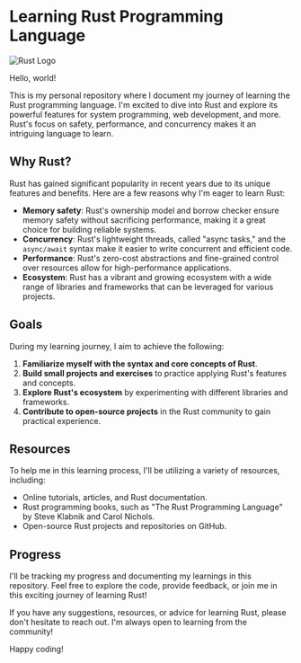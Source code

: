 # Learning Rust Programming Language

![Rust Logo](https://www.rust-lang.org/static/images/rust-social-wide.jpg)

Hello, world!

This is my personal repository where I document my journey of learning the Rust programming language. I'm excited to dive into Rust and explore its powerful features for system programming, web development, and more. Rust's focus on safety, performance, and concurrency makes it an intriguing language to learn.

## Why Rust?

Rust has gained significant popularity in recent years due to its unique features and benefits. Here are a few reasons why I'm eager to learn Rust:

- **Memory safety**: Rust's ownership model and borrow checker ensure memory safety without sacrificing performance, making it a great choice for building reliable systems.
- **Concurrency**: Rust's lightweight threads, called "async tasks," and the `async/await` syntax make it easier to write concurrent and efficient code.
- **Performance**: Rust's zero-cost abstractions and fine-grained control over resources allow for high-performance applications.
- **Ecosystem**: Rust has a vibrant and growing ecosystem with a wide range of libraries and frameworks that can be leveraged for various projects.

## Goals

During my learning journey, I aim to achieve the following:

1. **Familiarize myself with the syntax and core concepts of Rust**.
2. **Build small projects and exercises** to practice applying Rust's features and concepts.
3. **Explore Rust's ecosystem** by experimenting with different libraries and frameworks.
4. **Contribute to open-source projects** in the Rust community to gain practical experience.

## Resources

To help me in this learning process, I'll be utilizing a variety of resources, including:

- Online tutorials, articles, and Rust documentation.
- Rust programming books, such as "The Rust Programming Language" by Steve Klabnik and Carol Nichols.
- Open-source Rust projects and repositories on GitHub.

## Progress

I'll be tracking my progress and documenting my learnings in this repository. Feel free to explore the code, provide feedback, or join me in this exciting journey of learning Rust!

If you have any suggestions, resources, or advice for learning Rust, please don't hesitate to reach out. I'm always open to learning from the community!

Happy coding!
